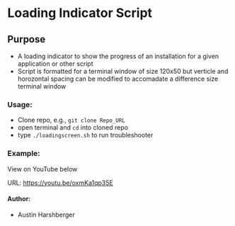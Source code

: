 # Loading Indicator Script 
## Purpose
* A loading indicator to show the progress of an installation for a given application or other script
* Script is formatted for a terminal window of size 120x50 but verticle and horozontal spacing can be modified to accomadate a difference size terminal window

### Usage:
* Clone repo, e.g., `git clone Repo_URL`
* open terminal and `cd` into cloned repo
*  type `./loadingscreen.sh` to run troubleshooter

### Example:

View on YouTube below

URL: https://youtu.be/oxmKa1qp35E

#### Author:
* Austin Harshberger